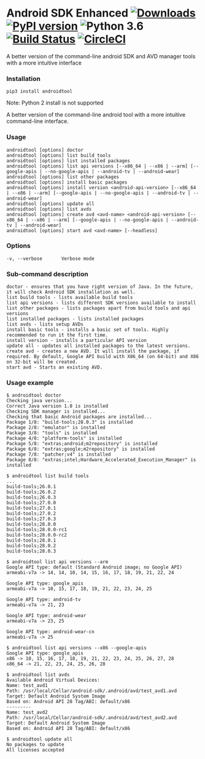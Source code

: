 # Android SDK Enhanced [![Downloads](https://pepy.tech/badge/android-sdk-enhanced)](https://pepy.tech/project/android-sdk-enhanced) [![PyPI version](https://badge.fury.io/py/androidtool.svg)](https://badge.fury.io/py/androidtool) ![Python 3.6](https://img.shields.io/badge/python-3.6-brightgreen.svg) [![Build Status](https://img.shields.io/travis/ashishb/androidtool/master.svg?label=Travis%20CI)](https://travis-ci.org/ashishb/androidtool) [![CircleCI](https://img.shields.io/circleci/project/github/ashishb/android-sdk-enhanced.svg?label=Circle%20CI)](https://circleci.com/gh/ashishb/android-sdk-enhanced) 


A better version of the command-line android SDK and AVD manager tools with a more intuitive interface

### Installation

`pip3 install androidtool`

Note: Python 2 install is not supported

A better version of the command-line android tool with a more intuitive command-line interface.

### Usage

    androidtool [options] doctor
    androidtool [options] list build tools
    androidtool [options] list installed packages
    androidtool [options] list api versions [--x86_64 | --x86 | --arm] [--google-apis | --no-google-apis | --android-tv | --android-wear]
    androidtool [options] list other packages
    androidtool [options] install basic packages
    androidtool [options] install version <android-api-version> [--x86_64 | --x86 | --arm] [--google-apis | --no-google-apis | --android-tv | --android-wear]
    androidtool [options] update all
    androidtool [options] list avds
    androidtool [options] create avd <avd-name> <android-api-version> [--x86_64 | --x86 | --arm] [--google-apis | --no-google-apis | --android-tv | --android-wear]
    androidtool [options] start avd <avd-name> [--headless]

### Options
    -v, --verbose       Verbose mode


### Sub-command description
    doctor - ensures that you have right version of Java. In the future, it will check Android SDK installation as well.
    list build tools - lists available build tools
    list api versions - lists different SDK versions available to install
    list other packages - lists packages apart from build tools and api versions
    list installed packages - lists installed packages
    list avds - lists setup AVDs
    install basic tools - installs a basic set of tools. Highly recommended to run it the first time.
    install version - installs a particular API version
    update all - updates all installed packages to the latest versions.
    create avd - creates a new AVD. It will install the package, if required. By default, Google API build with X86_64 (on 64-bit) and X86 on 32-bit will be created.
    start avd - Starts an existing AVD.


### Usage example

```
$ androidtool doctor
Checking java version...
Correct Java version 1.8 is installed
Checking SDK manager is installed...
Checking that basic Android packages are installed...
Package 1/8: "build-tools;28.0.3" is installed
Package 2/8: "emulator" is installed
Package 3/8: "tools" is installed
Package 4/8: "platform-tools" is installed
Package 5/8: "extras;android;m2repository" is installed
Package 6/8: "extras;google;m2repository" is installed
Package 7/8: "patcher;v4" is installed
Package 8/8: "extras;intel;Hardware_Accelerated_Execution_Manager" is installed
```

```
$ androidtool list build tools
...
build-tools;26.0.1
build-tools;26.0.2
build-tools;26.0.3
build-tools;27.0.0
build-tools;27.0.1
build-tools;27.0.2
build-tools;27.0.3
build-tools;28.0.0
build-tools;28.0.0-rc1
build-tools;28.0.0-rc2
build-tools;28.0.1
build-tools;28.0.2
build-tools;28.0.3
```

```
$ androidtool list api versions --arm
Google API type: default (Standard Android image; no Google API)
armeabi-v7a -> 14, 14, 10, 14, 15, 16, 17, 18, 19, 21, 22, 24

Google API type: google_apis
armeabi-v7a -> 10, 15, 17, 18, 19, 21, 22, 23, 24, 25

Google API type: android-tv
armeabi-v7a -> 21, 23

Google API type: android-wear
armeabi-v7a -> 23, 25

Google API type: android-wear-cn
armeabi-v7a -> 25
```

```
$ androidtool list api versions --x86 --google-apis
Google API type: google_apis
x86 -> 10, 15, 16, 17, 18, 19, 21, 22, 23, 24, 25, 26, 27, 28
x86_64 -> 21, 22, 23, 24, 25, 26, 28
```

```
$ androidtool list avds
Available Android Virtual Devices:
Name: test_avd1
Path: /usr/local/Cellar/android-sdk/.android/avd/test_avd1.avd
Target: Default Android System Image
Based on: Android API 28 Tag/ABI: default/x86
---------
Name: test_avd2
Path: /usr/local/Cellar/android-sdk/.android/avd/test_avd2.avd
Target: Default Android System Image
Based on: Android API 28 Tag/ABI: default/x86
```

```
$ androidtool update all
No packages to update
All licenses accepted
```